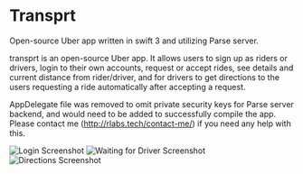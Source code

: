# Transprt
Open-source Uber app written in swift 3 and utilizing Parse server.

transprt is an open-source Uber app. It allows users to sign up as riders or drivers, login to their own accounts, request or accept rides, see details and current distance from rider/driver, and for drivers to get directions to the users requesting a ride automatically after accepting a request.

AppDelegate file was removed to omit private security keys for Parse server backend, and would need to be added to successfully compile the app. Please contact me (http://rlabs.tech/contact-me/) if you need any help with this.

![Login Screenshot](http://i.imgur.com/kyjrw4h.png) 
![Waiting for Driver Screenshot](http://i.imgur.com/Hm8iQ2A.png) 
![Directions Screenshot](http://i.imgur.com/RAzxxri.png)
